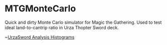 # MTGMonteCarlo

Quick and dirty Monte Carlo simulator for Magic the Gathering. Used to test ideal land-to-cantrip ratio in Urza Thopter Sword deck.

~[UrzaSword Analysis Histograms](https://github.com/CalvinGregory/MTGMonteCarlo/blob/master/UrzaSword%20Analysis%20-%20Collated%20Figures.png)
